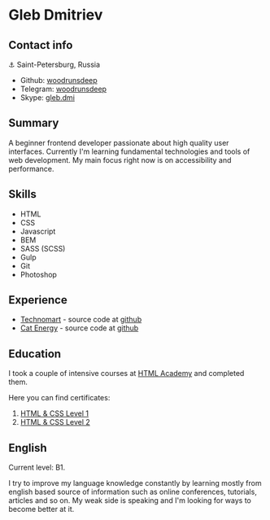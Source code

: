 # Gleb Dmitriev

## Contact info
⚓ Saint-Petersburg, Russia
- Github: [woodrunsdeep](https://github.com/woodrunsdeep)
- Telegram: [woodrunsdeep](https://t.me/woodrunsdeep)
- Skype: [gleb.dmi](skype:gleb.dmi?chat)

## Summary
A beginner frontend developer passionate about high quality user interfaces.
Currently I'm learning fundamental technologies and tools of web development. My main focus right now is on accessibility and performance.

## Skills
- HTML
- CSS
- Javascript
- BEM
- SASS (SCSS)
- Gulp
- Git
- Photoshop

## Experience
- [Technomart](https://woodrunsdeep.github.io/technomart) - source code at [github](https://github.com/woodrunsdeep/technomart)
- [Cat Energy](https://woodrunsdeep.github.io/cat-energy) - source code at [github](https://github.com/woodrunsdeep/cat-energy)

## Education
I took a couple of intensive courses at [HTML Academy](https://htmlacademy.ru/) and completed them.

Here you can find certificates:
1. [HTML & CSS Level 1](https://assets.htmlacademy.ru/certificates/intensive/155/1183083.pdf?1596386338)
2. [HTML & CSS Level 2](https://assets.htmlacademy.ru/certificates/intensive/157/1183083.pdf?1596386355)

## English
Current level: B1.

I try to improve my language knowledge constantly by learning mostly from english based source of information such as online conferences, tutorials, articles and so on. My weak side is speaking and I'm looking for ways to become better at it.
